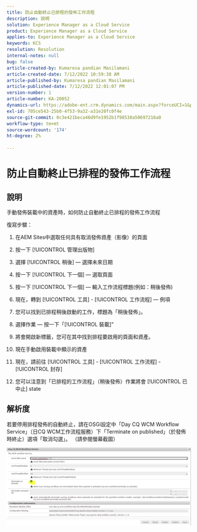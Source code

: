 ```yaml
---
title: 防止自動終止已排程的發佈工作流程
description: 說明
solution: Experience Manager as a Cloud Service
product: Experience Manager as a Cloud Service
applies-to: Experience Manager as a Cloud Service
keywords: KCS
resolution: Resolution
internal-notes: null
bug: false
article-created-by: Kumaresa pandian Masilamani
article-created-date: 7/12/2022 10:59:38 AM
article-published-by: Kumaresa pandian Masilamani
article-published-date: 7/12/2022 12:01:07 PM
version-number: 1
article-number: KA-20052
dynamics-url: https://adobe-ent.crm.dynamics.com/main.aspx?forceUCI=1&pagetype=entityrecord&etn=knowledgearticle&id=8202b9b5-d101-ed11-82e4-00224809fe22
exl-id: 705ce543-25b0-4f53-9a32-a31e20fc0f4e
source-git-commit: 0c3e421beca46d9fe1952b1f98538a50697216a0
workflow-type: tm+mt
source-wordcount: '174'
ht-degree: 2%

---
```


# 防止自動終止已排程的發佈工作流程

## 說明


手動發佈裝載中的資產時，如何防止自動終止已排程的發佈工作流程

復寫步驟：

1. 在AEM Sites中選取任何具有取消發佈資產（影像）的頁面

2. 按一下 [!UICONTROL 管理出版物]

3. 選擇 [!UICONTROL 稍後]  — 選擇未來日期

4. 按一下 [!UICONTROL 下一個]  — 選取頁面

5. 按一下 [!UICONTROL 下一個]  — 輸入工作流程標題(例如：稍後發佈)

6. 現在，轉到 [!UICONTROL 工具] - [!UICONTROL 工作流程]  — 例項

7. 您可以找到已排程稍後啟動的工作，標題為「稍後發佈」。

8. 選擇作業 — 按一下「[!UICONTROL 裝載]&quot;

9. 將會開啟新標籤，您可在其中找到排程要啟用的頁面和資產。

10. 現在手動啟用裝載中顯示的資產

11. 現在，請前往 [!UICONTROL 工具] - [!UICONTROL 工作流程] - [!UICONTROL 封存]

12. 您可以注意到「已排程的工作流程」（稍後發佈）作業將會 [!UICONTROL 已中止] state




## 解析度


若要停用排程發佈的自動終止，請在OSGi設定中「Day CQ WCM Workflow Service」（日CQ WCM工作流程服務）下「Terminate on published」（於發佈時終止）選項「取消勾選」。 （請參閱螢幕截圖）



![](assets/d1e5b094-d901-ed11-82e4-00224809fe22.png)
